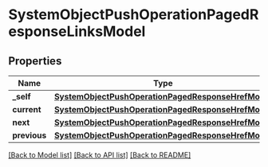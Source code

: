 # SystemObjectPushOperationPagedResponseLinksModel


## Properties
Name | Type | Description | Notes
------------ | ------------- | ------------- | -------------
**_self** | [**SystemObjectPushOperationPagedResponseHrefModel**](SystemObjectPushOperationPagedResponseHrefModel.md) |  | [optional] 
**current** | [**SystemObjectPushOperationPagedResponseHrefModel**](SystemObjectPushOperationPagedResponseHrefModel.md) |  | [optional] 
**next** | [**SystemObjectPushOperationPagedResponseHrefModel**](SystemObjectPushOperationPagedResponseHrefModel.md) |  | [optional] 
**previous** | [**SystemObjectPushOperationPagedResponseHrefModel**](SystemObjectPushOperationPagedResponseHrefModel.md) |  | [optional] 

[[Back to Model list]](../README.md#documentation-for-models) [[Back to API list]](../README.md#documentation-for-api-endpoints) [[Back to README]](../README.md)


